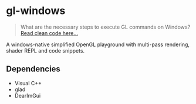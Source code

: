 # gl-windows

> What are the necessary steps to execute GL commands on Windows? [Read clean code here...](https://github.com/mskr/gl-windows/blob/0577753bb58295c20c2505ce940aaf0b18ff2e7b/gl-windows.cpp#L838)

A windows-native simplified OpenGL playground with multi-pass rendering, shader REPL and code snippets.

## Dependencies 

 - Visual C++
 - glad
 - DearImGui
